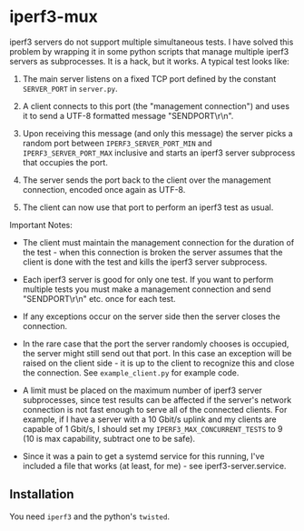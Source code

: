 # iperf3-mux

iperf3 servers do not support multiple simultaneous tests.
I have solved this problem by wrapping it in some python scripts that
manage multiple iperf3 servers as subprocesses.
It is a hack, but it works.
A typical test looks like:

1.  The main server listens on a fixed TCP port defined by the constant `SERVER_PORT` in `server.py`.

1.  A client connects to this port (the "management connection") 
    and uses it to send a UTF-8 formatted message "SENDPORT\r\n".

1.  Upon receiving this message (and only this message) the server picks a random
    port between `IPERF3_SERVER_PORT_MIN` and `IPERF3_SERVER_PORT_MAX` inclusive
    and starts an iperf3 server subprocess that occupies the port.

1.  The server sends the port back to the client over the management connection,
    encoded once again as UTF-8.

1.  The client can now use that port to perform an iperf3 test as usual.

Important Notes:

- The client must maintain the management connection for the duration of the test -
  when this connection is broken the server assumes that the client is done with the test
  and kills the iperf3 server subprocess.

- Each iperf3 server is good for only one test.
  If you want to perform multiple tests you must make a management connection
  and send "SENDPORT\r\n" etc. once for each test.

- If any exceptions occur on the server side then the server closes the connection.

- In the rare case that the port the server randomly chooses is occupied,
  the server might still send out that port.
  In this case an exception will be raised on the client side -
  it is up to the client to recognize this
  and close the connection. See `example_client.py` for example code.

- A limit must be placed on the maximum number of iperf3 server subprocesses,
  since test results can be affected if the server's network connection
  is not fast enough to serve all of the connected clients.
  For example, if I have a server with a 10 Gbit/s uplink and my clients are
  capable of 1 Gbit/s, I should set my `IPERF3_MAX_CONCURRENT_TESTS` to 9
  (10 is max capability, subtract one to be safe).

- Since it was a pain to get a systemd service for this running,
  I've included a file that works (at least, for me) - see iperf3-server.service.


## Installation

You need `iperf3` and the python's `twisted`.
